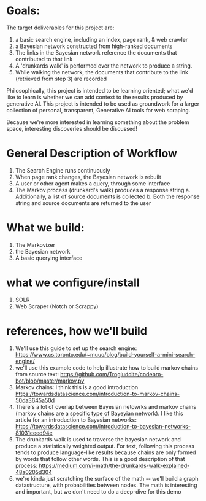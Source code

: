 # Goals:
The target deliverables for this project are:
1. a basic search engine, including an index, page rank, & web crawler
2. a Bayesian network constructed from high-ranked documents
3. The links in the Bayesian network reference the documents that contributed to that link
4. A 'drunkards walk' is performed over the network to produce a string.
5. While walking the network, the documents that contribute to the link (retrieved from step 3) are recorded

Philosophically, this project is intended to be learning oriented; what we'd like to learn is whether we can add context to the results produced by generative AI.
This project is intended to be used as groundwork for a larger collection of personal, transparent,  Generative AI tools for web scraping.


Because we're more interested in learning something about the problem space, interesting discoveries should be discussed!

# General Description of Workflow
1. The Search Engine runs continuously
2. When page rank changes, the Bayesian network is rebuilt
3. A user or other agent makes a query, through some interface
4. The Markov process (drunkard's walk) produces a response string
  a. Additionally, a list of source documents is collected
  b. Both the response string and source documents are returned to the user

# What we build:
1. The Markovizer
2. the Bayesian network
3. A basic querying interface

# what we configure/install
1. SOLR
2. Web Scraper (Notch or Scrappy)

# references, how we'll build
1. We'll use this guide to set up the search engine:
https://www.cs.toronto.edu/~muuo/blog/build-yourself-a-mini-search-engine/
2. we'll use this example code to help illustrate how to build markov chains from source text:
https://github.com/Trogluddite/codebro-bot/blob/master/markov.py
3. Markov chains: I think this is a good introduction
https://towardsdatascience.com/introduction-to-markov-chains-50da3645a50d 
4. There's a lot of overlap between Bayesian netowrks and markov chains (markov chains are a specific type of Bayeyian network).
I like this article for an introduction to Bayesian networks:
https://towardsdatascience.com/introduction-to-bayesian-networks-81031eeed94e 
5. The drunkards walk is used to traverse the bayesian network and produce a statistically weighted output. For text, following this process tends to produce language-like results because chains are only formed by words that follow other words.
This is a good description of that process: https://medium.com/i-math/the-drunkards-walk-explained-48a0205d304 
6. we're kinda just scratching the surface of the math -- we'll build a graph datastructure, with probabilities between nodes. The math is interesting and important, but we don't need to do a deep-dive for this demo
